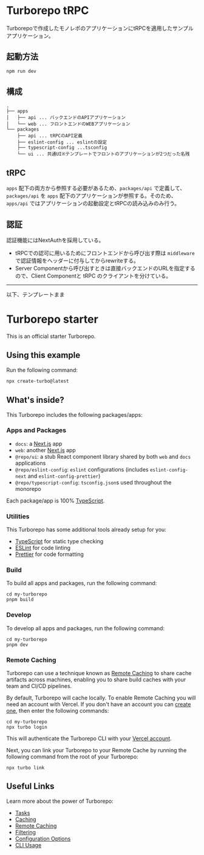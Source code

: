 # Turborepo tRPC

Turborepoで作成したモノレポのアプリケーションにtRPCを適用したサンプルアプリケーション。

## 起動方法

```bash
npm run dev
```

## 構成

```
.
├── apps
│   ├── api ... バックエンドのAPIアプリケーション 
│   └── web ... フロントエンドのWEBアプリケーション
└── packages
    ├── api ... tRPCのAPI定義
    ├── eslint-config ... eslintの設定
    ├── typescript-config ...tsconfig
    └── ui ... 共通UI※テンプレートでフロントのアプリケーションが2つだった名残
```

## tRPC

`apps` 配下の両方から参照する必要があるため、`packages/api` で定義して、`packages/api` を `apps` 配下のアプリケーションが参照する。そのため、`apps/api` ではアプリケーションの起動設定とtRPCの読み込みのみ行う。

## 認証

認証機能にはNextAuthを採用している。

* tRPCでの認可に用いるためにフロントエンドから呼び出す際は `middleware` で認証情報をヘッダーに付与してからrewriteする。
* Server Componentから呼び出すときは直接バックエンドのURLを指定するので、Client Componentと tRPC のクライアントを分けている。


---
以下、テンプレートまま

# Turborepo starter

This is an official starter Turborepo.

## Using this example

Run the following command:

```sh
npx create-turbo@latest
```

## What's inside?

This Turborepo includes the following packages/apps:

### Apps and Packages

- `docs`: a [Next.js](https://nextjs.org/) app
- `web`: another [Next.js](https://nextjs.org/) app
- `@repo/ui`: a stub React component library shared by both `web` and `docs` applications
- `@repo/eslint-config`: `eslint` configurations (includes `eslint-config-next` and `eslint-config-prettier`)
- `@repo/typescript-config`: `tsconfig.json`s used throughout the monorepo

Each package/app is 100% [TypeScript](https://www.typescriptlang.org/).

### Utilities

This Turborepo has some additional tools already setup for you:

- [TypeScript](https://www.typescriptlang.org/) for static type checking
- [ESLint](https://eslint.org/) for code linting
- [Prettier](https://prettier.io) for code formatting

### Build

To build all apps and packages, run the following command:

```
cd my-turborepo
pnpm build
```

### Develop

To develop all apps and packages, run the following command:

```
cd my-turborepo
pnpm dev
```

### Remote Caching

Turborepo can use a technique known as [Remote Caching](https://turbo.build/repo/docs/core-concepts/remote-caching) to share cache artifacts across machines, enabling you to share build caches with your team and CI/CD pipelines.

By default, Turborepo will cache locally. To enable Remote Caching you will need an account with Vercel. If you don't have an account you can [create one](https://vercel.com/signup), then enter the following commands:

```
cd my-turborepo
npx turbo login
```

This will authenticate the Turborepo CLI with your [Vercel account](https://vercel.com/docs/concepts/personal-accounts/overview).

Next, you can link your Turborepo to your Remote Cache by running the following command from the root of your Turborepo:

```
npx turbo link
```

## Useful Links

Learn more about the power of Turborepo:

- [Tasks](https://turbo.build/repo/docs/core-concepts/monorepos/running-tasks)
- [Caching](https://turbo.build/repo/docs/core-concepts/caching)
- [Remote Caching](https://turbo.build/repo/docs/core-concepts/remote-caching)
- [Filtering](https://turbo.build/repo/docs/core-concepts/monorepos/filtering)
- [Configuration Options](https://turbo.build/repo/docs/reference/configuration)
- [CLI Usage](https://turbo.build/repo/docs/reference/command-line-reference)
